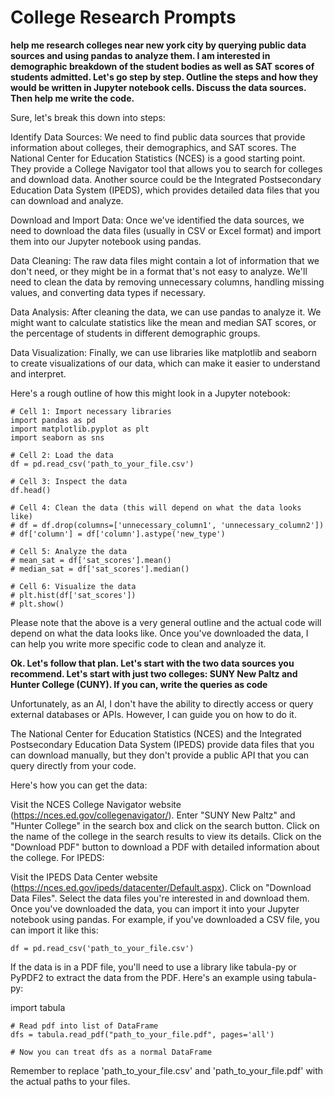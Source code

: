 # College Research Prompts

**help me research colleges near new york city by querying public data sources and using pandas to analyze them. I am interested in demographic breakdown of the student bodies as well as SAT scores of students admitted. Let's go step by step. Outline the steps and how they would be written in Jupyter notebook cells. Discuss the data sources. Then help me write the code.**

Sure, let's break this down into steps:

Identify Data Sources: We need to find public data sources that provide information about colleges, their demographics, and SAT scores. The National Center for Education Statistics (NCES) is a good starting point. They provide a College Navigator tool that allows you to search for colleges and download data. Another source could be the Integrated Postsecondary Education Data System (IPEDS), which provides detailed data files that you can download and analyze.

Download and Import Data: Once we've identified the data sources, we need to download the data files (usually in CSV or Excel format) and import them into our Jupyter notebook using pandas.

Data Cleaning: The raw data files might contain a lot of information that we don't need, or they might be in a format that's not easy to analyze. We'll need to clean the data by removing unnecessary columns, handling missing values, and converting data types if necessary.

Data Analysis: After cleaning the data, we can use pandas to analyze it. We might want to calculate statistics like the mean and median SAT scores, or the percentage of students in different demographic groups.

Data Visualization: Finally, we can use libraries like matplotlib and seaborn to create visualizations of our data, which can make it easier to understand and interpret.

Here's a rough outline of how this might look in a Jupyter notebook:

    # Cell 1: Import necessary libraries
    import pandas as pd
    import matplotlib.pyplot as plt
    import seaborn as sns

    # Cell 2: Load the data
    df = pd.read_csv('path_to_your_file.csv')

    # Cell 3: Inspect the data
    df.head()

    # Cell 4: Clean the data (this will depend on what the data looks like)
    # df = df.drop(columns=['unnecessary_column1', 'unnecessary_column2'])
    # df['column'] = df['column'].astype('new_type')

    # Cell 5: Analyze the data
    # mean_sat = df['sat_scores'].mean()
    # median_sat = df['sat_scores'].median()

    # Cell 6: Visualize the data
    # plt.hist(df['sat_scores'])
    # plt.show()

Please note that the above is a very general outline and the actual code will depend on what the data looks like. Once you've downloaded the data, I can help you write more specific code to clean and analyze it.

**Ok. Let's follow that plan. Let's start with the two data sources you recommend. Let's start with just two colleges: SUNY New Paltz and Hunter College (CUNY). If you can, write the queries as code**

Unfortunately, as an AI, I don't have the ability to directly access or query external databases or APIs. However, I can guide you on how to do it.

The National Center for Education Statistics (NCES) and the Integrated Postsecondary Education Data System (IPEDS) provide data files that you can download manually, but they don't provide a public API that you can query directly from your code.

Here's how you can get the data:

Visit the NCES College Navigator website (https://nces.ed.gov/collegenavigator/).
Enter "SUNY New Paltz" and "Hunter College" in the search box and click on the search button.
Click on the name of the college in the search results to view its details.
Click on the "Download PDF" button to download a PDF with detailed information about the college.
For IPEDS:

Visit the IPEDS Data Center website (https://nces.ed.gov/ipeds/datacenter/Default.aspx).
Click on "Download Data Files".
Select the data files you're interested in and download them.
Once you've downloaded the data, you can import it into your Jupyter notebook using pandas. For example, if you've downloaded a CSV file, you can import it like this:

    df = pd.read_csv('path_to_your_file.csv')

If the data is in a PDF file, you'll need to use a library like tabula-py or PyPDF2 to extract the data from the PDF. Here's an example using tabula-py:

import tabula

    # Read pdf into list of DataFrame
    dfs = tabula.read_pdf("path_to_your_file.pdf", pages='all')

    # Now you can treat dfs as a normal DataFrame

Remember to replace 'path_to_your_file.csv' and 'path_to_your_file.pdf' with the actual paths to your files.
